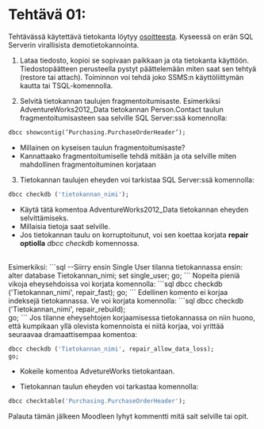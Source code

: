 # Tehtävä 01:

Tehtävässä käytettävä tietokanta löytyy [osoitteesta](https://drive.google.com/file/d/1MYXUdgR0vz_YPBeHOA-oS0Uo-gPAFZe_/view?usp=drive_link). 
Kyseessä on erän SQL Serverin virallisista demotietokannointa.

1. Lataa tiedosto, kopioi se sopivaan paikkaan ja ota tietokanta käyttöön. Tiedostopäätteen perusteella pystyt päättelemään miten saat sen tehtyä (restore tai attach). Toiminnon voi tehdä joko SSMS:n käyttöliittymän kautta tai TSQL-komennolla.

2. Selvitä tietokannan taulujen fragmentoitumisaste. Esimerkiksi AdventureWorks2012_Data tietokannan Person.Contact taulun fragmentoitumisasteen saa selville SQL Server:ssä komennolla:<br>
```sql
dbcc showcontig(’Purchasing.PurchaseOrderHeader’);
```

- Millainen on kyseisen taulun fragmentoitumisaste?
- Kannattaako fragmentoitumiselle tehdä mitään ja ota selville miten mahdollinen fragmentoituminen korjataan

3. Tietokannan taulujen eheyden voi tarkistaa SQL Server:ssä komennolla:
```sql
dbcc checkdb ('tietokannan_nimi');
```

- Käytä tätä komentoa AdventureWorks2012_Data tietokannan eheyden selvittämiseks.
- Millaisia tietoja saat selville.
- Jos tietokannan taulu on korruptoitunut, voi sen koettaa korjata **repair optiolla** *dbcc checkdb* komennossa. 
<br>
Esimerkiksi:
```sql
--Siirry ensin Single User tilanna tietokannassa ensin:<br>
alter database Tietokannan_nimi;
set single_user;
go;
```
Nopeita pieniä vikoja eheysehdoissa voi korjata komennolla:
```sql
dbcc checkdb ('Tietokannan_nimi', repair_fast);
go;
```
Edellinen komento ei korjaa indeksejä tietokannassa. Ve voi korjata komennolla:
```sql
dbcc checkdb ('Tietokannan_nimi', repair_rebuild);<br>
go;
```
Jos tilanne eheysehtojen korjaamisessa tietokannassa on niin huono, että kumpikaan yllä olevista komennoista ei niitä korjaa, voi yrittää seuraavaa dramaattisempaa komentoa:

```sql
dbcc checkdb ('Tietokannan_nimi', repair_allow_data_loss);
go;
```

- Kokeile komentoa AdvetureWorks tietokantaan.

- Tietokannan taulun eheyden voi tarkastaa komennolla:
```sql
dbcc checktable('Purchasing.PurchaseOrderHeader');
```

Palauta tämän jälkeen Moodleen lyhyt kommentti mitä sait selville tai opit.
